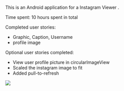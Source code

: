 This is an Android application for a Instagram Viewer .

Time spent: 10 hours spent in total

Completed user stories:
* Graphic, Caption, Username
* profile image


Optional user stories completed:
* View user profile picture in circularImageView
* Scaled the instagram image to fit
* Added pull-to-refresh

![](https://github.com/tonytcleung/Instagram-Viewer/blob/master/Instagram-Viewer/InstagramViewr.gif)
